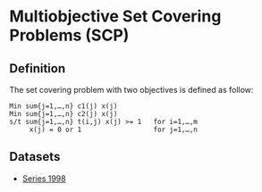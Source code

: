 # Multiobjective Set Covering Problems (SCP)


## Definition	
The set covering problem with two objectives is defined as follow:

    Min sum{j=1,…,n} c1(j) x(j)
    Min sum{j=1,…,n} c2(j) x(j)
    s/t sum{j=1,…,n} t(i,j) x(j) >= 1   for i=1,…,m
         x(j) = 0 or 1                  for j=1,…,n


## Datasets 

+ [Series 1998](scp1998.md)                                                    


